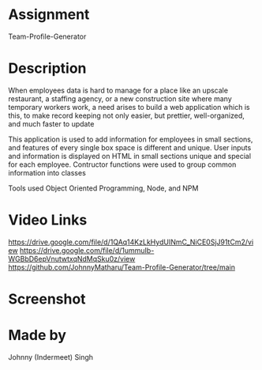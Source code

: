 # Assignment
Team-Profile-Generator

# Description
When employees data is hard to manage for a place like an upscale restaurant, a staffing agency, or a new construction site where many temporary workers work, a need arises to build a web application which is this, to make record keeping not only easier, but prettier, well-organized, and much faster to update

This application is used to add information for employees in small sections, and features of every single box space is different and unique. User inputs and information is displayed on HTML in small sections unique and special for each employee. Contructor functions were used to group common information into classes

Tools used Object Oriented Programming, Node, and NPM

# Video Links
https://drive.google.com/file/d/1QAq14KzLkHydUINmC_NiCE0SjJ91tCm2/view
https://drive.google.com/file/d/1ummuIb-WGBbD6epVnutwtxqNdMqSku0z/view
https://github.com/JohnnyMatharu/Team-Profile-Generator/tree/main

# Screenshot


# Made by 
Johnny (Indermeet) Singh

